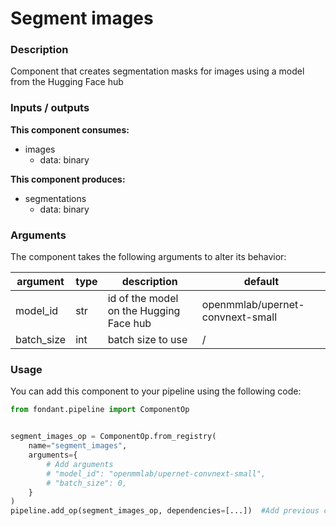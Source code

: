 # Segment images

### Description
Component that creates segmentation masks for images using a model from the Hugging Face hub

### Inputs / outputs

**This component consumes:**

- images
    - data: binary

**This component produces:**

- segmentations
    - data: binary

### Arguments

The component takes the following arguments to alter its behavior:

| argument | type | description | default |
| -------- | ---- | ----------- | ------- |
| model_id | str | id of the model on the Hugging Face hub | openmmlab/upernet-convnext-small |
| batch_size | int | batch size to use | / |

### Usage

You can add this component to your pipeline using the following code:

```python
from fondant.pipeline import ComponentOp


segment_images_op = ComponentOp.from_registry(
    name="segment_images",
    arguments={
        # Add arguments
        # "model_id": "openmmlab/upernet-convnext-small",
        # "batch_size": 0,
    }
)
pipeline.add_op(segment_images_op, dependencies=[...])  #Add previous component as dependency
```

